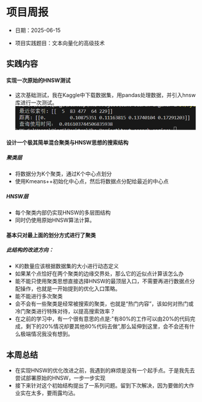 # 项目周报

-   日期：2025-06-15

-  项目实践题目：文本向量化的高级技术

## 实践内容

#### 实现一次原始的HNSW测试
- 这次基础测试，我在Kaggle中下载数据集，用pandas处理数据，并引入hnsw库进行一次测试。
![image.png](d70f0966-ad2a-49b8-a9c6-f52efcbdefb0.png)
  
#### 设计一个极其简单混合聚类与HNSW思想的搜索结构
##### 聚类层
- 将数据分为K个聚类，通过K个中心点划分
- 使用Kmeans++初始化中心点，然后将数据点分配给最近的中心点
  
##### HNSW层
- 每个聚类内部仍实现HNSW的多层图结构
- 同时仍使用原始HNSW算法计算。
#### 基本只对最上面的划分方式进行了聚类

##### 此结构的改进方向：
- K的数量应该根据数据集的大小进行动态定义
- 如果某个点恰好在两个聚类的边缘交界处，那么它的近似点计算该怎么办 
- 能不能只使用聚类思想直接选择HNSW的最顶层入口，不需要再进行数据点分配操作，也就是一开始提到的优化入口策略。
- 能不能进行多次聚类
- 会不会有一些聚类是经常被搜索的聚类，也就是“热门内容”，该如何对热门或冷门聚类进行特殊对待，以提高搜索效率？
- 在之前的学习中，有一个很有意思的点是:"有80%的工作可以由20%的代码完成，剩下的20%情况却要其他80%代码去做”,那么延伸到这里，会不会还有什么极端情况我没有想到。


## 本周总结
- 在实现HNSW的优化改进之前，我遇到的麻烦是没有一个起手点。于是我先去尝试部署原始的HNSW，一步一步实现
- 接下来针对这个初始结构提出了一系列问题。留到下次解决，因为要做的大作业实在太多，要雨露均沾。


```python

```
